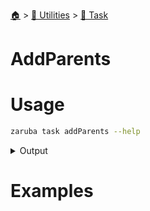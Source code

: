 <!--startTocHeader-->
[🏠](../../README.md) > [🔧 Utilities](../README.md) > [🔨 Task](README.md)
# AddParents
<!--endTocHeader-->


# Usage

<!--startCode-->
```bash
zaruba task addParents --help
```
 
<details>
<summary>Output</summary>
 
```````
Add task parent

Usage:
  zaruba task addParents <taskName> {<jsonListParentTask> | <parentTaskName>} [projectFile] [flags]

Aliases:
  addParents, addParent

Flags:
  -h, --help   help for addParents
```````
</details>
<!--endCode-->

# Examples


<!--startTocSubtopic-->

<!--endTocSubtopic-->